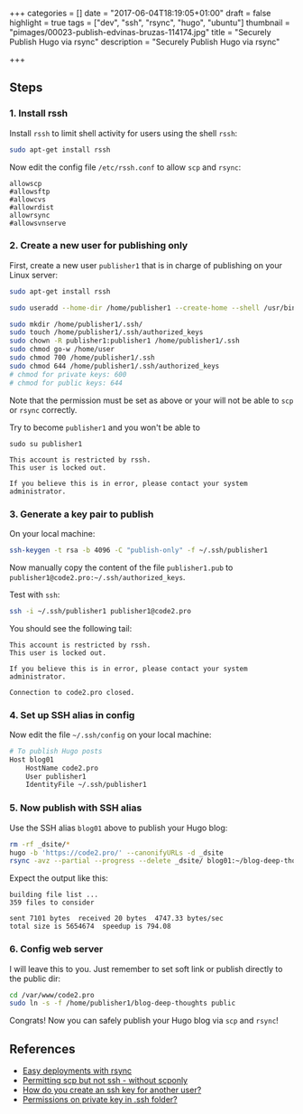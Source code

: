 +++
categories = []
date = "2017-06-04T18:19:05+01:00"
draft = false
highlight = true
tags = ["dev", "ssh", "rsync", "hugo", "ubuntu"]
thumbnail = "pimages/00023-publish-edvinas-bruzas-114174.jpg"
title = "Securely Publish Hugo via rsync"
description = "Securely Publish Hugo via rsync"

+++

## Steps

### 1. Install rssh

Install `rssh` to limit shell activity for users using the shell `rssh`:

```bash
sudo apt-get install rssh
```

Now edit the config file `/etc/rssh.conf` to allow `scp` and `rsync`:

```
allowscp
#allowsftp
#allowcvs
#allowrdist
allowrsync
#allowsvnserve
```

### 2. Create a new user for publishing only

First, create a new user `publisher1` that is in charge of publishing on your Linux server:

```bash
sudo apt-get install rssh

sudo useradd --home-dir /home/publisher1 --create-home --shell /usr/bin/rssh publisher1

sudo mkdir /home/publisher1/.ssh/
sudo touch /home/publisher1/.ssh/authorized_keys
sudo chown -R publisher1:publisher1 /home/publisher1/.ssh
sudo chmod go-w /home/user
sudo chmod 700 /home/publisher1/.ssh
sudo chmod 644 /home/publisher1/.ssh/authorized_keys
# chmod for private keys: 600
# chmod for public keys: 644
```

Note that the permission must be set as above or your will not be able to `scp` or `rsync` correctly.

Try to become `publisher1` and you won't be able to

```
sudo su publisher1

This account is restricted by rssh.
This user is locked out.

If you believe this is in error, please contact your system administrator.
```

### 3. Generate a key pair to publish

On your local machine:

```bash
ssh-keygen -t rsa -b 4096 -C "publish-only" -f ~/.ssh/publisher1
```

Now manually copy the content of the file `publisher1.pub` to `publisher1@code2.pro:~/.ssh/authorized_keys`.

Test with `ssh`:

```bash
ssh -i ~/.ssh/publisher1 publisher1@code2.pro
```

You should see the following tail:

```
This account is restricted by rssh.
This user is locked out.

If you believe this is in error, please contact your system administrator.

Connection to code2.pro closed.
```

### 4. Set up SSH alias in config

Now edit the file `~/.ssh/config` on your local machine:

```bash
# To publish Hugo posts
Host blog01
    HostName code2.pro
    User publisher1
    IdentityFile ~/.ssh/publisher1
```

### 5. Now publish with SSH alias

Use the SSH alias `blog01` above to publish your Hugo blog:

```bash
rm -rf _dsite/*
hugo -b 'https://code2.pro/' --canonifyURLs -d _dsite
rsync -avz --partial --progress --delete _dsite/ blog01:~/blog-deep-thoughts/
```

Expect the output like this:

```
building file list ...
359 files to consider

sent 7101 bytes  received 20 bytes  4747.33 bytes/sec
total size is 5654674  speedup is 794.08
```

### 6. Config web server

I will leave this to you. Just remember to set soft link or publish directly to the public dir:

```bash
cd /var/www/code2.pro
sudo ln -s -f /home/publisher1/blog-deep-thoughts public
```

Congrats! Now you can safely publish your Hugo blog via `scp` and `rsync`!

## References

* [Easy deployments with rsync](https://gohugo.io/tutorials/deployment-with-rsync/)
* [Permitting scp but not ssh - without scponly](https://askubuntu.com/questions/795649/permitting-scp-but-not-ssh-without-scponly)
* [How do you create an ssh key for another user?](https://serverfault.com/questions/323958/how-do-you-create-an-ssh-key-for-another-user)
* [Permissions on private key in .ssh folder?](https://superuser.com/questions/215504/permissions-on-private-key-in-ssh-folder)
